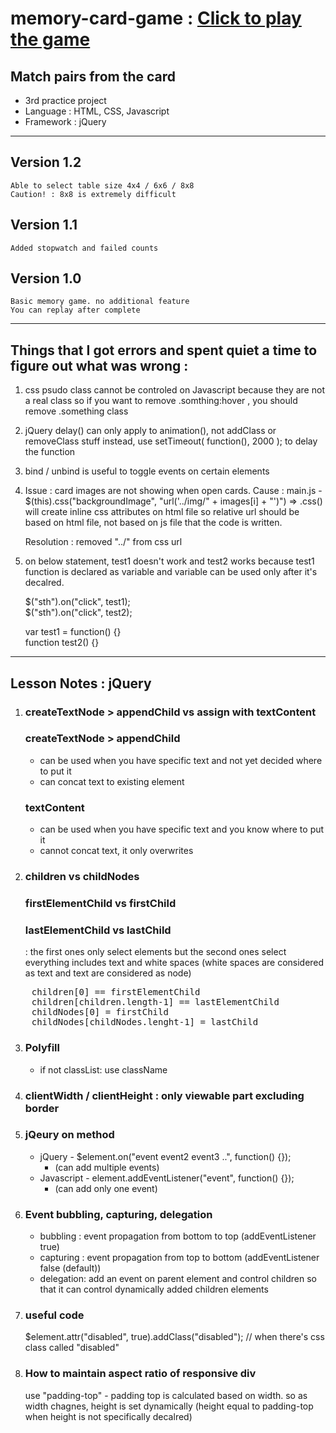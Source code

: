 # memory-card-game : [Click to play the game](https://sdymj84.github.io/memory-card-game/)

## Match pairs from the card
- 3rd practice project
- Language : HTML, CSS, Javascript
- Framework : jQuery

--- 
## Version 1.2
    Able to select table size 4x4 / 6x6 / 8x8
    Caution! : 8x8 is extremely difficult

## Version 1.1
    Added stopwatch and failed counts

## Version 1.0
    Basic memory game. no additional feature
    You can replay after complete

---

## Things that I got errors and spent quiet a time to figure out what was wrong :

1. css psudo class cannot be controled on Javascript because they are not a real class
 so if you want to remove .somthing:hover , you should remove .something class

2. jQuery delay() can only apply to animation(), not addClass or removeClass stuff
 instead, use setTimeout( function(), 2000 ); to delay the function

3. bind / unbind is useful to toggle events on certain elements

4. Issue : card images are not showing when open cards.
    Cause : main.js - $(this).css("backgroundImage", "url('../img/" + images[i] + "')")
    => .css() will create inline css attributes on html file so relative url should be based on html file, not based on js file that the code is written.

    Resolution : removed "../" from css url

5. on below statement, test1 doesn't work and test2 works because test1 function is declared as variable and variable can be used only after it's decalred.
    
    $("sth").on("click", test1);<br>
    $("sth").on("click", test2);
    
    var test1 = function() {} <br>
    function test2() {}


---

## Lesson Notes : jQuery

1. ### createTextNode > appendChild vs assign with textContent
 
    ### createTextNode > appendChild
    - can be used when you have specific text and not yet decided where to put it
    - can concat text to existing element

    ### textContent
    - can be used when you have specific text and you know where to put it
    - cannot concat text, it only overwrites

2. 
    ### children vs childNodes 
    ### firstElementChild vs firstChild
    ### lastElementChild vs lastChild

    : the first ones only select elements but the second ones select everything includes text and white spaces
 (white spaces are considered as text and text are considered as node)

<pre>
    children[0] == firstElementChild
    children[children.length-1] == lastElementChild
    childNodes[0] = firstChild
    childNodes[childNodes.lenght-1] = lastChild
</pre>

3. ### Polyfill
    - if not classList: use className

4. ### clientWidth / clientHeight : only viewable part excluding border

5. ### jQeury on method
    - jQuery - $element.on("event event2 event3 ..", function() {});
        - (can add multiple events)
    - Javascript - element.addEventListener("event", function() {});
        - (can add only one event)

6. ### Event bubbling, capturing, delegation
    - bubbling : event propagation from bottom to top (addEventListener true)
    - capturing : event propagation from top to bottom  (addEventListener false (default))
    - delegation: add an event on parent element and control children so that it can control dynamically added children elements

7. ### useful code
    $element.attr("disabled", true).addClass("disabled");       // when there's css class called "disabled"

8. ### How to maintain aspect ratio of responsive div
    use "padding-top" - padding top is calculated based on width. so as width chagnes, height is set dynamically (height equal to padding-top when height is not specifically decalred)
